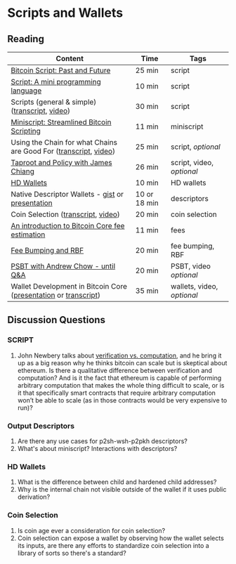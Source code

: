 # Scripts and Wallets

## Reading

| Content                                                              | Time  | Tags                    |
|----------------------------------------------------------------------|-------|-------------------------|
[Bitcoin Script: Past and Future](https://diyhpl.us/wiki/transcripts/chaincode-labs/2020-04-08-john-newbery-contracts-in-bitcoin/) | 25 min | script |
[Script: A mini programming language](https://learnmeabitcoin.com/technical/script) | 10 min | script |
Scripts (general & simple) ([transcript](https://diyhpl.us/wiki/transcripts/scalingbitcoin/tokyo-2018/edgedevplusplus/scripts-general-and-simple/), [video](https://youtu.be/np-SCwkqVy4)) | 30 min | script |
[Miniscript: Streamlined Bitcoin Scripting](https://medium.com/blockstream/miniscript-bitcoin-scripting-3aeff3853620) | 11 min | miniscript |
Using the Chain for what Chains are Good For ([transcript](https://diyhpl.us/wiki/transcripts/scalingbitcoin/stanford-2017/using-the-chain-for-what-chains-are-good-for/), [video](https://youtu.be/3pd6xHjLbhs?t=5757)) | 25 min | script, _optional_ |
[Taproot and Policy with James Chiang](https://youtu.be/EdRm_mnoCWc) | 26 min | script, video, _optional_ |
[HD Wallets](https://learnmeabitcoin.com/technical/hd-wallets) | 10 min | HD wallets |
Native Descriptor Wallets - [gist](https://gist.github.com/achow101/94d889715afd49181f8efdca1f9faa25) or [presentation](https://diyhpl.us/wiki/transcripts/advancing-bitcoin/2020/2020-02-06-andrew-chow-descriptor-wallets/) | 10 or 18 min | descriptors |
Coin Selection ([transcript](https://diyhpl.us/wiki/transcripts/scalingbitcoin/tokyo-2018/edgedevplusplus/coin-selection/), [video](https://www.youtube.com/watch?v=ZMzVIi1lgyw)) | 20 min | coin selection |
[An introduction to Bitcoin Core fee estimation](https://bitcointechtalk.com/an-introduction-to-bitcoin-core-fee-estimation-27920880ad0) | 11 min | fees |
[Fee Bumping and RBF](https://github.com/bitcoinops/scaling-book/blob/add_rbf/1.fee_bumping/fee_bumping.md) | 20 min | fee bumping, RBF |
[PSBT with Andrew Chow - until Q&A](https://youtu.be/H6xZSRDXUiU) | 20 min | PSBT, video _optional_ |
Wallet Development in Bitcoin Core ([presentation](https://youtu.be/j0V8elTzYAA) or [transcript](https://diyhpl.us/wiki/transcripts/scalingbitcoin/tel-aviv-2019/edgedevplusplus/wallet-architecture/)) | 35 min | wallets, video, _optional_ |

## Discussion Questions

### SCRIPT
1. John Newbery talks about [verification vs. computation](https://youtu.be/np-SCwkqVy4?t=934), and he bring it up as a big reason why he thinks bitcoin can scale but is skeptical about ethereum. Is there a qualitative difference between verification and computation? And is it the fact that ethereum is capable of performing arbitrary computation that makes the whole thing difficult to scale, or is it that specifically smart contracts that require arbitrary computation won’t be able to scale (as in those contracts would be very expensive to run)?

### Output Descriptors
1. Are there any use cases for p2sh-wsh-p2pkh descriptors?
1. What's about miniscript? Interactions with descriptors?

### HD Wallets
1. What is the difference between child and hardened child addresses?
1. Why is the internal chain not visible outside of the wallet if it uses public derivation?

### Coin Selection
1. Is coin age ever a consideration for coin selection?
1. Coin selection can expose a wallet by observing how the wallet selects its inputs, are there any efforts to standardize coin selection into a library of sorts so there's a standard?
